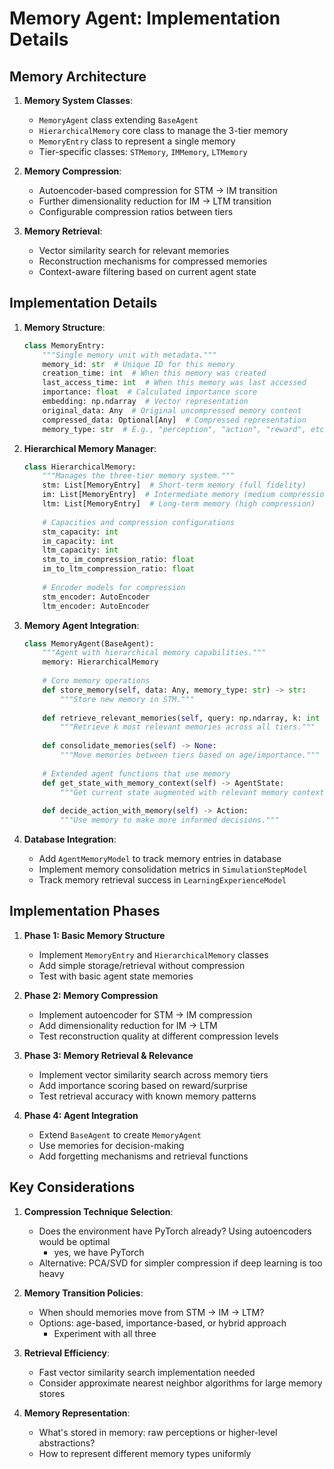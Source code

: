
# **Memory Agent: Implementation Details**

## Memory Architecture

1. **Memory System Classes**:
   - `MemoryAgent` class extending `BaseAgent`
   - `HierarchicalMemory` core class to manage the 3-tier memory
   - `MemoryEntry` class to represent a single memory
   - Tier-specific classes: `STMemory`, `IMMemory`, `LTMemory`

2. **Memory Compression**:
   - Autoencoder-based compression for STM → IM transition
   - Further dimensionality reduction for IM → LTM transition
   - Configurable compression ratios between tiers

3. **Memory Retrieval**:
   - Vector similarity search for relevant memories
   - Reconstruction mechanisms for compressed memories
   - Context-aware filtering based on current agent state

## Implementation Details

1. **Memory Structure**:
   ```python
   class MemoryEntry:
       """Single memory unit with metadata."""
       memory_id: str  # Unique ID for this memory
       creation_time: int  # When this memory was created
       last_access_time: int  # When this memory was last accessed
       importance: float  # Calculated importance score
       embedding: np.ndarray  # Vector representation
       original_data: Any  # Original uncompressed memory content
       compressed_data: Optional[Any]  # Compressed representation
       memory_type: str  # E.g., "perception", "action", "reward", etc.
   ```

2. **Hierarchical Memory Manager**:
   ```python
   class HierarchicalMemory:
       """Manages the three-tier memory system."""
       stm: List[MemoryEntry]  # Short-term memory (full fidelity)
       im: List[MemoryEntry]  # Intermediate memory (medium compression)
       ltm: List[MemoryEntry]  # Long-term memory (high compression)
       
       # Capacities and compression configurations
       stm_capacity: int
       im_capacity: int
       ltm_capacity: int
       stm_to_im_compression_ratio: float
       im_to_ltm_compression_ratio: float
       
       # Encoder models for compression
       stm_encoder: AutoEncoder
       ltm_encoder: AutoEncoder
   ```

3. **Memory Agent Integration**:
   ```python
   class MemoryAgent(BaseAgent):
       """Agent with hierarchical memory capabilities."""
       memory: HierarchicalMemory
       
       # Core memory operations
       def store_memory(self, data: Any, memory_type: str) -> str:
           """Store new memory in STM."""
       
       def retrieve_relevant_memories(self, query: np.ndarray, k: int = 5) -> List[MemoryEntry]:
           """Retrieve k most relevant memories across all tiers."""
       
       def consolidate_memories(self) -> None:
           """Move memories between tiers based on age/importance."""
           
       # Extended agent functions that use memory
       def get_state_with_memory_context(self) -> AgentState:
           """Get current state augmented with relevant memory context."""
       
       def decide_action_with_memory(self) -> Action:
           """Use memory to make more informed decisions."""
   ```

4. **Database Integration**:
   - Add `AgentMemoryModel` to track memory entries in database
   - Implement memory consolidation metrics in `SimulationStepModel`
   - Track memory retrieval success in `LearningExperienceModel`

## Implementation Phases

1. **Phase 1: Basic Memory Structure**
   - Implement `MemoryEntry` and `HierarchicalMemory` classes
   - Add simple storage/retrieval without compression
   - Test with basic agent state memories

2. **Phase 2: Memory Compression**
   - Implement autoencoder for STM → IM compression
   - Add dimensionality reduction for IM → LTM
   - Test reconstruction quality at different compression levels

3. **Phase 3: Memory Retrieval & Relevance**
   - Implement vector similarity search across memory tiers
   - Add importance scoring based on reward/surprise
   - Test retrieval accuracy with known memory patterns

4. **Phase 4: Agent Integration**
   - Extend `BaseAgent` to create `MemoryAgent`
   - Use memories for decision-making
   - Add forgetting mechanisms and retrieval functions

## Key Considerations

1. **Compression Technique Selection**:
   - Does the environment have PyTorch already? Using autoencoders would be optimal
     -  yes, we have PyTorch
   - Alternative: PCA/SVD for simpler compression if deep learning is too heavy

2. **Memory Transition Policies**:
   - When should memories move from STM → IM → LTM?
   - Options: age-based, importance-based, or hybrid approach
     - Experiment with all three

3. **Retrieval Efficiency**:
   - Fast vector similarity search implementation needed
   - Consider approximate nearest neighbor algorithms for large memory stores

4. **Memory Representation**:
   - What's stored in memory: raw perceptions or higher-level abstractions?
   - How to represent different memory types uniformly